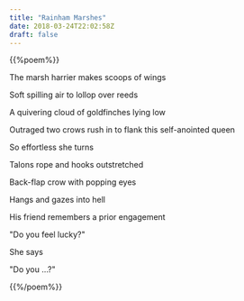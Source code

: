 ```yaml
---
title: "Rainham Marshes"
date: 2018-03-24T22:02:58Z
draft: false
---
```



{{%poem%}}

<p>The marsh harrier makes scoops of wings</p>
<p>Soft spilling air to lollop over reeds</p>
<p>A quivering cloud of goldfinches lying low</p>
<p></p>
<p>Outraged two crows rush in to flank this self-anointed queen</p>
<p></p>
<p>So effortless she turns </p>
<p>Talons rope and hooks outstretched </p>
<p>Back-flap crow with popping eyes</p>
<p>Hangs and gazes into hell</p>
<p></p>
<p>His friend remembers a prior engagement</p>
<p>"Do you feel lucky?"</p>
<p>She says</p>
<p>"Do you ...?"</p>
<p>{{%/poem%}}</p>
